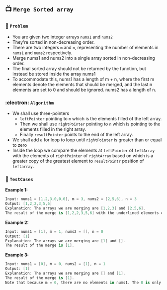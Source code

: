 ## 📺  `Merge Sorted array`

### 🧿 `Problem`
* You are given two integer arrays `nums1` and `nums2`
* They're sorted in non-decreasing order.
* There are two integers `m` and `n`, representing the number of elements in `nums1` and `nums2` respectively.
* Merge nums1 and nums2 into a single array sorted in non-decreasing order.
* The final sorted array should not be returned by the function, but instead be stored inside the array nums1
* To accommodate this, nums1 has a length of m + n, where the first m elements denote the elements that should be merged, and the last n elements are set to 0 and should be ignored. nums2 has a length of n.

### :electron: `Algorithm`
* We shall use three-pointers
  * `leftPointer` pointing to `m` which is the elements filled of the left array.
  * Then we shall use `rightPointer` pointing to `n` which is pointing to the elements filled in the right array.
  * Finally `resultPointer` points to the end of the left array.
* We shall add a for loop to loop until `rightPointer` is greater than or equal to zero
* Inside the loop we compare the elements at `leftPointer` of `leftArray` with the elements of `rightPointer` of `rightArray` based on which is a greater copy of the greatest element to `resultPointr` position of `leftarray`.


### 🧪 `TestCases`
**Example 1:**
```kotlin
Input: nums1 = [1,2,3,0,0,0], m = 3, nums2 = [2,5,6], n = 3
Output: [1,2,2,3,5,6]
Explanation: The arrays we are merging are [1,2,3] and [2,5,6].
The result of the merge is [1,2,2,3,5,6] with the underlined elements coming from nums1.
```
**Example 2:**
```kotlin
Input: nums1 = [1], m = 1, nums2 = [], n = 0
Output: [1]
Explanation: The arrays we are merging are [1] and [].
The result of the merge is [1].
```
**Example 3:**
```kotlin
Input: nums1 = [0], m = 0, nums2 = [1], n = 1
Output: [1]
Explanation: The arrays we are merging are [] and [1].
The result of the merge is [1].
Note that because m = 0, there are no elements in nums1. The 0 is only there to ensure the merge result can fit in nums1.
```
